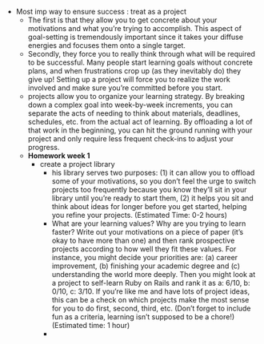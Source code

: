 - Most imp way to ensure success : treat as a project
	- The first is that they allow you to get concrete about your motivations and what you’re trying to accomplish. This aspect of goal-setting is tremendously important since it takes your diffuse energies and focuses them onto a single target.
	- Secondly, they force you to really think through what will be required to be successful. Many people start learning goals without concrete plans, and when frustrations crop up (as they inevitably do) they give up! Setting up a project will force you to realize the work involved and make sure you’re committed before you start.
	- projects allow you to organize your learning strategy. By breaking down a complex goal into week-by-week increments, you can separate the acts of needing to think about materials, deadlines, schedules, etc. from the actual act of learning. By offloading a lot of that work in the beginning, you can hit the ground running with your project and only require less frequent check-ins to adjust your progress.
	- **Homework week 1**
		- create a project library
			- his library serves two purposes: (1) it can allow you to offload some of your motivations, so you don’t feel the urge to switch projects too frequently because you know they’ll sit in your library until you’re ready to start them, (2) it helps you sit and think about ideas for longer before you get started, helping you refine your projects. (Estimated Time: 0-2 hours)
			- What are your learning values? Why are you trying to learn faster? Write out your motivations on a piece of paper (it’s okay to have more than one) and then rank prospective projects according to how well they fit these values. For instance, you might decide your priorities are: (a) career improvement, (b) finishing your academic degree and (c) understanding the world more deeply. Then you might look at a project to self-learn Ruby on Rails and rank it as a: 6/10, b: 0/10, c: 3/10. If you’re like me and have lots of project ideas, this can be a check on which projects make the most sense for you to do first, second, third, etc. (Don’t forget to include fun as a criteria, learning isn’t supposed to be a chore!) (Estimated time: 1 hour)
			-